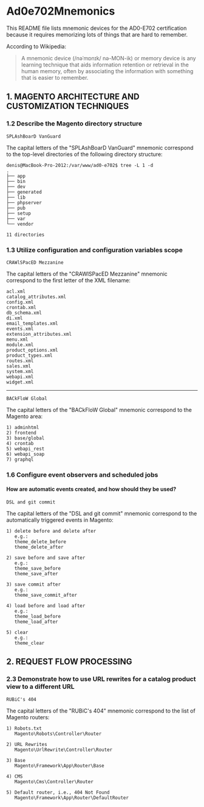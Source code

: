 # Ad0e702Mnemonics

This README file lists mnemonic devices for the AD0-E702 certification because it requires memorizing lots of things that are hard to remember.

According to Wikipedia:
> A mnemonic device (/nəˈmɒnɪk/ nə-MON-ik) or memory device is any learning technique that aids information retention or retrieval in the human memory, often by associating the information with something that is easier to remember.

## 1. MAGENTO ARCHITECTURE AND CUSTOMIZATION TECHNIQUES

### 1.2 Describe the Magento directory structure

```SPLAshBoarD VanGuard```

The capital letters of the "SPLAshBoarD VanGuard" mnemonic correspond to the top-level directories of the following directory structure:  

```
denis@MacBook-Pro-2012:/var/www/ad0-e702$ tree -L 1 -d
.
├── app
├── bin
├── dev
├── generated
├── lib
├── phpserver
├── pub
├── setup
├── var
└── vendor

11 directories
```

### 1.3 Utilize configuration and configuration variables scope

```CRAWlSPacED Mezzanine```

The capital letters of the "CRAWlSPacED Mezzanine" mnemonic correspond to the first letter of the XML filename:  

```
acl.xml
catalog_attributes.xml
config.xml
crontab.xml
db_schema.xml
di.xml
email_templates.xml
events.xml
extension_attributes.xml
menu.xml
module.xml
product_options.xml
product_types.xml
routes.xml
sales.xml
system.xml
webapi.xml
widget.xml
```

----

```BACkFloW Global```

The capital letters of the "BACkFloW Global" mnemonic correspond to the Magento area:  

```
1) adminhtml
2) frontend
3) base/global
4) crontab
5) webapi_rest
6) webapi_soap
7) graphql
```

### 1.6 Configure event observers and scheduled jobs

#### How are automatic events created, and how should they be used?

```DSL and git commit```

The capital letters of the "DSL and git commit" mnemonic correspond to the automatically triggered events in Magento:  

```
1) delete before and delete after
   e.g.:
   theme_delete_before
   theme_delete_after

2) save before and save after
   e.g.:
   theme_save_before
   theme_save_after

3) save commit after
   e.g.:
   theme_save_commit_after

4) load before and load after
   e.g.:
   theme_load_before
   theme_load_after

5) clear
   e.g.:
   theme_clear
```

## 2. REQUEST FLOW PROCESSING

### 2.3 Demonstrate how to use URL rewrites for a catalog product view to a different URL

```RUBiC's 404```

The capital letters of the "RUBiC's 404" mnemonic correspond to the list of Magento routers:  

```
1) Robots.txt
   Magento\Robots\Controller\Router

2) URL Rewrites
   Magento\UrlRewrite\Controller\Router

3) Base
   Magento\Framework\App\Router\Base

4) CMS
   Magento\Cms\Controller\Router

5) Default router, i.e., 404 Not Found
   Magento\Framework\App\Router\DefaultRouter
```
